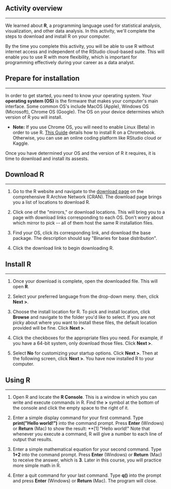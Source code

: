 ## Activity overview 

<hr>

We learned about **R**, a programming language used for statistical analysis, visualization, and other data analysis. In this activity, we'll complete the steps to download and install R on your computer.

By the time you complete this activity, you will be able to use R without internet access and independent of the RStudio cloud-based suite. This will enable you to use R with more flexibility, which is important for programming effectively during your career as a data analyst.

## Prepare for installation 

<hr>

In order to get started, you need to know your operating system. Your **operating system (OS)** is the firmware that makes your computer's main interface. Some common OS's include MacOS (Apple), Windows OS (Microsoft), Chrome OS (Google). The OS on your device determines which version of R you will install.

- **Note:** If you use Chrome OS, you will need to enable Linux (Beta) in order to use R. [This Guide](https://blog.sellorm.com/2018/12/20/installing-r-and-rstudio-on-a-chromebook/) details how to install R on a Chromebook. Otherwise, you can use an online coding platform like RStudio cloud or Kaggle.

Once you have determined your OS and the version of R it requires, it is time to download and install its assests.

## Download R

<hr>

1. Go to the R website and navigate to the [download page](https://cran.r-project.org/mirrors.html) on the comprehensive R Archive Network (CRAN). The download page brings you a list of locations to download R.

2. Click one of the "mirrors," or download locations. This will bring you to a page with download links corresponding to each OS. Don't worry about which mirror to pick -- all of them host the same R installation files.

3. Find your OS, click its corresponding link, and download the base package. The description should say "Binaries for base distribution".

4. Click the download link to begin downloading R.

## Install R

<hr>

1. Once your download is complete, open the downloaded file. This will open **R**.

2. Select your preferred language from the drop-down meny. then, click **Next >**.

3. Choose the install location for R. To pick and install location, click **Browse** and navigate to the folder you'd like to select. If you are not picky about where you want to install these files, the default location provided will be fine. Click **Next >**.

4. Click the checkboxes for the appropriate files you need. For example, if you have a 64-bit system, only download those files. Click **Next >**.

5. Select **No** for customizing your startup options. Click **Next >**. Then at the following screen, click **Next >**. You have now installed R to your computer.

## Using R

<hr>

1. Open R and locate the **R Console**. This is a window in which you can write and execute commands in R. Find the **>** symbol at the bottom of the console and click the empty space to the right of it.

2. Enter a simple display command for your first command. Type **print("Hello world!")** into the command prompt. Press **Enter** (Windows) or **Return** (Mac) to show the result: **[1] "Hello world!" Note that whenever you execute a command, R will give a number to each line of output that results.

3. Enter a simple mathematical equation for your second command. Type **1+2** into the command prompt. Press **Enter** (Windows) or **Return** (Mac) to receive the answer, which is **3**. Later in this course, you will practice more simple math in R. 

4. Enter a quit command for your last command. Type **q()** into the prompt and press **Enter** (Windows) or **Return** (Mac). The program will close.